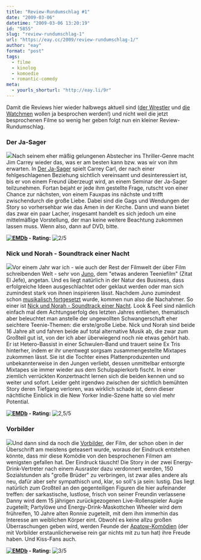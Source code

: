 ```yaml
---
title: "Review-Rundumschlag #1"
date: "2009-03-06"
datetime: "2009-03-06 13:20:19"
id: "5855"
slug: "review-rundumschlag-1"
url: "https://eay.cc/2009/review-rundumschlag-1/"
author: "eay"
format: "post"
tags:
  - filme
  - kinolog
  - komoedie
  - romantic-comedy
meta:
  - yourls_shorturl: "http://eay.li/9r"
---
```


Damit die Reviews hier wieder halbwegs aktuell sind ([der Wrestler](//eay.cc/2009/the-ram/) und [die Watchmen](//eay.cc/2009/watchmen-film-review/) wollen ja besprochen werden!) und nicht weil die jetzt besprochenen Filme so wenig her geben folgt nun ein kleiner Review-Rundumschlag.

### Der Ja-Sager

![](/uploads/2009/derjasager.jpg)Nach seinem eher mäßig gelungenen Abstecher ins Thriller-Genre macht Jim Carrey wieder das, was er am besten kann bzw. was wir von ihm erwarten. In [Der Ja-Sager](http://www.imdb.com/title/tt1068680/) spielt Carrey Carl, der nach einer fehlgeschlagenen Beziehung sichtlich vereinsamt und desinteressiert ist, bis er von einem Freund überzeugt wird, an einem Seminar der Ja-Sager teilzunehmen. Fortan bejaht er jede ihm gestellte Frage, rutscht von einer Chance zur nächsten, von einem Fauxpas ins nächste und trifft zwischendurch die große Liebe. Dabei sind die Gags und Wendungen der Story so vorhersehbar wie das Amen in der Kirche. Dann und wann bietet das zwar ein paar Lacher, insgesamt handelt es sich jedoch um eine mittelmäßige Vorstellung, der man keine weitere Beachtung zukommen lassen muss. Wenn also, dann auf DVD, bitte.

 **[![EMDb](/uploads/pages/emdb/emdb_mini.gif)](http://eay.cc/emdb/) - Rating:** ![2/5](/uploads/pages/emdb/s_2.gif)

### Nick und Norah - Soundtrack einer Nacht

![](/uploads/2009/nickandnorah.jpg)Vor einem Jahr war ich - wie auch der Rest der Filmwelt der über Film schreibenden Welt - sehr von [Juno](//eay.cc/2008/it-started-with-a-chair/), dem "etwas anderen Teeniefilm" (Zitat El Jefe), angetan. Und es liegt natürlich in der Natur des Business, dass erfolgreiche Ideen ausgeschlachtet oder geklaut werden oder man sich zumindest stark von ihnen inspirieren lässt. Nachdem Juno zumindest schon [musikalisch fortgesetzt](//eay.cc/2008/juno-b-sides/) wurde, kommen nun also die Nachahmer. So einer ist [Nick und Norah - Soundtrack einer Nacht](http://www.imdb.com/title/tt0981227/). Look & Feel sind nämlich einfach mal dem Achtungserfolg des letzten Jahres entliehen, thematisch aber beleuchtet man anstelle der ungewollten Schwangerschaft eher seichtere Teenie-Themen: die erste/große Liebe. Nick und Norah sind beide 16 Jahre alt und fahren beide auf total alternative Musik ab, die zwar zum Großteil gut ist, von der ich aber überwiegend noch nie etwas gehört hab. Er ist Hetero-Bassist in einer Schwulen-Band und trauert seine Ex Tris hinterher, indem er ihr unentwegt sorgsam zusammengestellte Mixtapes zukommen lässt. Sie ist die Tochter eines Plattenproduzenten und unbekannterweise in den Jungen verliebt, dessen unmittelbar entsorgte Mixtapes sie immer wieder aus dem Schulpapierkorb fischt. In einer ziemlich verrückten Konzertnacht lernen sich die beiden kennen und so weiter und sofort. Leider geht irgendwo zwischen der sichtlich bemühten Story deren Tiefgang verloren, was wirklich schade ist, denn dieser nächtliche Einblick in die New Yorker Indie-Szene hatte so viel mehr Potential.

 **[![EMDb](/uploads/pages/emdb/emdb_mini.gif)](http://eay.cc/emdb/) - Rating:** ![2,5/5](/uploads/pages/emdb/s_2-5.gif)

### Vorbilder

![](/uploads/2009/vorbilder.jpg)Und dann sind da noch die [Vorbilder](http://www.imdb.com/title/tt0430922/), der Film, der schon oben in der Überschrift am meistens geteasert wurde, woraus der Eindruck entstehen könnte, dass mir diese Komödie von den besprochenen Filmen am wenigsten gefallen hat. Der Eindruck täuscht! Die Story in der zwei Energy-Drink-Vertreter nach einem Ausraster dazu verdonnert werden, 150 Sozialstunden als "große Brüder" zu verbringen, ist zwar alles andere als neu, dafür aber sehr sympathisch und, klar, so soll's ja sein: lustig. Das liegt natürlich zum Großteil an den gegenteiligen Figuren die hier aufeinander treffen: der sarkastische, lustlose, frisch von seiner Freundin verlassene Danny wird dem 15 jährigen zurückgezogenen Live-Rollenspieler Augie zugeteilt; Partylöwe und Energy-Drink-Maskottchen Wheeler wird dem frühreifen, 10 Jahre alten Ronnie zugeteilt, mit dem ihm immerhin das Interesse am weiblichen Körper eint. Obwohl es keine allzu großen Überraschungen geben wird, werden Feunde der [Apatow-Komödien](//eay.cc/tag/judd-apatow/) (der mit Vorbilder erstaunlicherweise rein gar nichts mit zu tun hat) ihre Freude haben. Und Kiss-Fans auch.

 **[![EMDb](/uploads/pages/emdb/emdb_mini.gif)](http://eay.cc/emdb/) - Rating:** ![3/5](/uploads/pages/emdb/s_3.gif)
